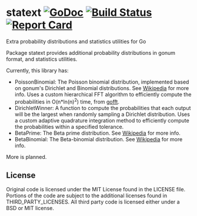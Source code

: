 # statext [![GoDoc][godoc-badge]][godoc] [![Build Status][travis-ci-badge]][travis-ci] [![Report Card][report-card-badge]][report-card]
Extra probability distributions and statistics utilities for Go

Package statext provides additional probability distributions in gonum format, and statistics utilities.

Currently, this library has:
- PoissonBinomial: The Poisson binomial distribution, implemented based on gonum's Dirichlet and Binomial distributions. See [Wikipedia](https://en.wikipedia.org/wiki/Poisson_binomial_distribution) for more info. Uses a custom hierarchical FFT algorithm to efficiently compute the probabilities in O(n\*ln(n)<sup>2</sup>) time, from [gofft](https://github.com/argusdusty/gofft).
- DirichletWinner: A function to compute the probabilities that each output will be the largest when randomly sampling a Dirichlet distribution. Uses a custom adaptive quadrature integration method to efficiently compute the probabilities within a specified tolerance.
- BetaPrime: The Beta prime distribution. See [Wikipedia](https://en.wikipedia.org/wiki/Beta_prime_distribution) for more info.
- BetaBinomial: The Beta-binomial distribution. See [Wikipedia](https://en.wikipedia.org/wiki/Beta-binomial_distribution) for more info.

More is planned.

## License
Original code is licensed under the MIT License found in the LICENSE file. Portions of the code are subject to the additional licenses found in THIRD_PARTY_LICENSES. All third party code is licensed either under a BSD or MIT license.

[travis-ci-badge]:   https://api.travis-ci.org/argusdusty/statext.svg?branch=master
[travis-ci]:         https://api.travis-ci.org/argusdusty/statext
[godoc-badge]:       https://godoc.org/github.com/argusdusty/statext?status.svg
[godoc]:             https://godoc.org/github.com/argusdusty/statext
[report-card-badge]: https://goreportcard.com/badge/github.com/argusdusty/statext
[report-card]:       https://goreportcard.com/report/github.com/argusdusty/statext